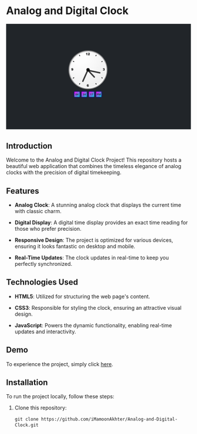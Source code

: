 # Analog and Digital Clock

![Demo](DEMO.png)

## Introduction

Welcome to the Analog and Digital Clock Project! This repository hosts a beautiful web application that combines the timeless elegance of analog clocks with the precision of digital timekeeping.

## Features

- **Analog Clock**: A stunning analog clock that displays the current time with classic charm.

- **Digital Display**: A digital time display provides an exact time reading for those who prefer precision.

- **Responsive Design**: The project is optimized for various devices, ensuring it looks fantastic on desktop and mobile.

- **Real-Time Updates**: The clock updates in real-time to keep you perfectly synchronized.

## Technologies Used

- **HTML5**: Utilized for structuring the web page's content.

- **CSS3**: Responsible for styling the clock, ensuring an attractive visual design.

- **JavaScript**: Powers the dynamic functionality, enabling real-time updates and interactivity.

## Demo

To experience the project, simply click [here](https://github.com/iMamoonAkhter/Analog-and-Digital-Clock).

## Installation

To run the project locally, follow these steps:

1. Clone this repository:
   ```shell
   git clone https://github.com/iMamoonAkhter/Analog-and-Digital-Clock.git
